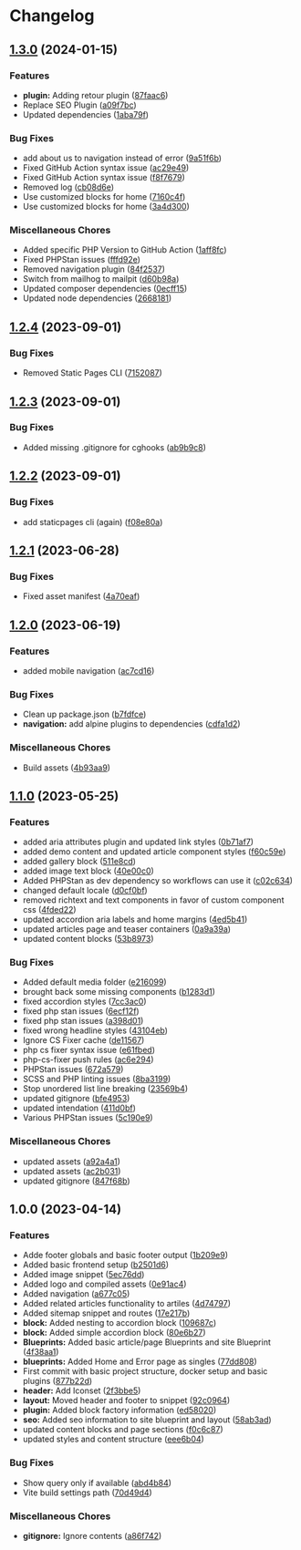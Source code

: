 # Changelog

## [1.3.0](https://github.com/fork/kirby-starterkit/compare/v1.2.4...v1.3.0) (2024-01-15)


### Features

* **plugin:** Adding retour plugin ([87faac6](https://github.com/fork/kirby-starterkit/commit/87faac61e17e3610e71cac71285a269bcc82d6db))
* Replace SEO Plugin ([a09f7bc](https://github.com/fork/kirby-starterkit/commit/a09f7bc2811741b50407a692df8853c0b0a34b54))
* Updated dependencies ([1aba79f](https://github.com/fork/kirby-starterkit/commit/1aba79f024470e31bf9fdff969be58990fd774b4))


### Bug Fixes

* add about us to navigation instead of error ([9a51f6b](https://github.com/fork/kirby-starterkit/commit/9a51f6bb660655d411210342d03ab5892dfa7def))
* Fixed GitHub Action syntax issue ([ac29e49](https://github.com/fork/kirby-starterkit/commit/ac29e497f57bf8bdf6f29d5acb1a2ff29f2fa400))
* Fixed GitHub Action syntax issue ([f8f7679](https://github.com/fork/kirby-starterkit/commit/f8f76792c7fdec72b5d8394649949e00a077cc59))
* Removed log ([cb08d6e](https://github.com/fork/kirby-starterkit/commit/cb08d6ebffa3a354e5e7ef6c77c126b71fe038b0))
* Use customized blocks for home ([7160c4f](https://github.com/fork/kirby-starterkit/commit/7160c4fe9505d3facad40fbb7eff64b96747d92f))
* Use customized blocks for home ([3a4d300](https://github.com/fork/kirby-starterkit/commit/3a4d300dd6b2d47439da88836ba0553ac6b135bc))


### Miscellaneous Chores

* Added specific PHP Version to GitHub Action ([1aff8fc](https://github.com/fork/kirby-starterkit/commit/1aff8fc025ee0f85f6cd13e1368e238f9a11a846))
* Fixed PHPStan issues ([fffd92e](https://github.com/fork/kirby-starterkit/commit/fffd92eb1583ff97128f1c219f7f67e9fb07f7b7))
* Removed navigation plugin ([84f2537](https://github.com/fork/kirby-starterkit/commit/84f25374daefdd488db0116c86195586b0af9f3f))
* Switch from mailhog to mailpit ([d60b98a](https://github.com/fork/kirby-starterkit/commit/d60b98ab445a68731952cdfbe21e966ea2f86cda))
* Updated composer dependencies ([0ecff15](https://github.com/fork/kirby-starterkit/commit/0ecff15caa75d9d5ab65e6c07560c44b054f111c))
* Updated node dependencies ([2668181](https://github.com/fork/kirby-starterkit/commit/266818138bc5104fc7f7150a85e121b4b1fe617b))

## [1.2.4](https://github.com/fork/kirby-starterkit/compare/v1.2.3...v1.2.4) (2023-09-01)


### Bug Fixes

* Removed Static Pages CLI ([7152087](https://github.com/fork/kirby-starterkit/commit/7152087f79c501fc7fbdea13d4ca526ff9bd1e48))

## [1.2.3](https://github.com/fork/kirby-starterkit/compare/v1.2.2...v1.2.3) (2023-09-01)


### Bug Fixes

* Added missing .gitignore for cghooks ([ab9b9c8](https://github.com/fork/kirby-starterkit/commit/ab9b9c89d4502290fb889488dc82a796e777289c))

## [1.2.2](https://github.com/fork/kirby-starterkit/compare/v1.2.1...v1.2.2) (2023-09-01)


### Bug Fixes

* add staticpages cli (again) ([f08e80a](https://github.com/fork/kirby-starterkit/commit/f08e80a05048aafdd9754d06e3152aff0c6417c4))

## [1.2.1](https://github.com/fork/kirby-starterkit/compare/v1.2.0...v1.2.1) (2023-06-28)


### Bug Fixes

* Fixed asset manifest ([4a70eaf](https://github.com/fork/kirby-starterkit/commit/4a70eafef6c8c4c6ff996155e0c042d0a321efa6))

## [1.2.0](https://github.com/fork/kirby-starterkit/compare/v1.1.0...v1.2.0) (2023-06-19)


### Features

* added mobile navigation ([ac7cd16](https://github.com/fork/kirby-starterkit/commit/ac7cd160b379bfbd545fa54f38bc6b0c9bf3f8db))


### Bug Fixes

* Clean up package.json ([b7fdfce](https://github.com/fork/kirby-starterkit/commit/b7fdfcedcd0d053851d74d1282c296b9dee9f138))
* **navigation:** add alpine plugins to dependencies ([cdfa1d2](https://github.com/fork/kirby-starterkit/commit/cdfa1d23337a5849b39802db16b5b08014ce41fb))


### Miscellaneous Chores

* Build assets ([4b93aa9](https://github.com/fork/kirby-starterkit/commit/4b93aa9757d3c5220e2d0f75def25f238de35c5b))

## [1.1.0](https://github.com/fork/kirby-starterkit/compare/v1.0.0...v1.1.0) (2023-05-25)


### Features

* added aria attributes plugin and updated link styles ([0b71af7](https://github.com/fork/kirby-starterkit/commit/0b71af71ce5aa6748668f674cceea0c716a46155))
* added demo content and updated article component styles ([f60c59e](https://github.com/fork/kirby-starterkit/commit/f60c59efe6222d94f217a2c131b3f89b3a106996))
* added gallery block ([511e8cd](https://github.com/fork/kirby-starterkit/commit/511e8cdb887bf38a700593ce979b72ac5617cb40))
* added image text block ([40e00c0](https://github.com/fork/kirby-starterkit/commit/40e00c0ac0959cf8f7efbfa371382d0e414b2b16))
* Added PHPStan as dev dependency so workflows can use it ([c02c634](https://github.com/fork/kirby-starterkit/commit/c02c634ca6501b32461a5f5c42a8d7d772bab1b9))
* changed default locale ([d0cf0bf](https://github.com/fork/kirby-starterkit/commit/d0cf0bf1dd201e787010a21605257be13a16736d))
* removed richtext and text components in favor of custom component css ([4fded22](https://github.com/fork/kirby-starterkit/commit/4fded224a6543032bbd86a0cc8373af26b759950))
* updated accordion aria labels and home margins ([4ed5b41](https://github.com/fork/kirby-starterkit/commit/4ed5b41f9c662a26b281ff28f53bf21f5094a915))
* updated articles page and teaser containers ([0a9a39a](https://github.com/fork/kirby-starterkit/commit/0a9a39add4690533bf7269a03ca9efba3215bf99))
* updated content blocks ([53b8973](https://github.com/fork/kirby-starterkit/commit/53b89739698b18daaff5f50eab1409dff808484a))


### Bug Fixes

* Added default media folder ([e216099](https://github.com/fork/kirby-starterkit/commit/e216099e4cf24b54a4587fc56c092cb409665abe))
* brought back some missing components ([b1283d1](https://github.com/fork/kirby-starterkit/commit/b1283d1d71d74ba20de2f80a92db77054d09374c))
* fixed accordion styles ([7cc3ac0](https://github.com/fork/kirby-starterkit/commit/7cc3ac01daae219588591120d6eb10886a73773f))
* fixed php stan issues ([6ecf12f](https://github.com/fork/kirby-starterkit/commit/6ecf12fe2785853b9a22a0ed0886a6ab6b1af8cd))
* fixed php stan issues ([a398d01](https://github.com/fork/kirby-starterkit/commit/a398d010584a3a01c874fc39c69675fe3caf444f))
* fixed wrong headline styles ([43104eb](https://github.com/fork/kirby-starterkit/commit/43104eb34c22b0f62d6aa68780a04fae2750d2dd))
* Ignore CS Fixer cache ([de11567](https://github.com/fork/kirby-starterkit/commit/de11567e83f60d838e27732df024ac264b897b25))
* php cs fixer syntax issue ([e61fbed](https://github.com/fork/kirby-starterkit/commit/e61fbedb2776a5b661cd805572f09f008dc19828))
* php-cs-fixer push rules ([ac6e294](https://github.com/fork/kirby-starterkit/commit/ac6e294c55ab2ebfb6e539ce486826f0ab91af3a))
* PHPStan issues ([672a579](https://github.com/fork/kirby-starterkit/commit/672a579cc2e8c1fcbca43f89d856b602bb400921))
* SCSS and PHP linting issues ([8ba3199](https://github.com/fork/kirby-starterkit/commit/8ba3199965d27fb74e53c976e603a17a572ca732))
* Stop unordered list line breaking ([23569b4](https://github.com/fork/kirby-starterkit/commit/23569b4dcf1f1e22b3f7ce12734f9458c3f78409))
* updated gitignore ([bfe4953](https://github.com/fork/kirby-starterkit/commit/bfe49539fd53091f7a2dd0e6d3f866b8691bf0e9))
* updated intendation ([411d0bf](https://github.com/fork/kirby-starterkit/commit/411d0bf98ad0f9560a2004b0dbd44e1230d560b9))
* Various PHPStan issues ([5c190e9](https://github.com/fork/kirby-starterkit/commit/5c190e92cc38ed594f72eccc3364bfdfc28facbd))


### Miscellaneous Chores

* updated assets ([a92a4a1](https://github.com/fork/kirby-starterkit/commit/a92a4a1919b692bfa0edb5fe76b06364c511e1ce))
* updated assets ([ac2b031](https://github.com/fork/kirby-starterkit/commit/ac2b03122ce80816511ec191b6f1db67edf25b48))
* updated gitignore ([847f68b](https://github.com/fork/kirby-starterkit/commit/847f68b9cc6bd5fdd95b843c8e61106b9f2a6781))

## 1.0.0 (2023-04-14)


### Features

* Adde footer globals and basic footer output ([1b209e9](https://github.com/fork/kirby-starterkit/commit/1b209e9b6e90beb759f3f69ee5f39b3e16b33759))
* Added basic frontend setup ([b2501d6](https://github.com/fork/kirby-starterkit/commit/b2501d6faa610317e73b396d6a77d2a53dc78999))
* Added image snippet ([5ec76dd](https://github.com/fork/kirby-starterkit/commit/5ec76ddf6fbe526bf79775f83139b56548a98370))
* Added logo and compiled assets ([0e91ac4](https://github.com/fork/kirby-starterkit/commit/0e91ac414b1a405cd1420342974c012417971a9e))
* Added navigation ([a677c05](https://github.com/fork/kirby-starterkit/commit/a677c05e0ef86d77d21acf95d9c039d98e205900))
* Added related articles functionality to artiles ([4d74797](https://github.com/fork/kirby-starterkit/commit/4d74797e8e61b82e5d631bc2d1b4ef605bbfc09a))
* Added sitemap snippet and routes ([17e217b](https://github.com/fork/kirby-starterkit/commit/17e217b754288a873f3b1d4f3dd7fceaf8643cc0))
* **block:** Added nesting to accordion block ([109687c](https://github.com/fork/kirby-starterkit/commit/109687c4e022fb81d04da9cbb9d633a0c15775cd))
* **block:** Added simple accordion block ([80e6b27](https://github.com/fork/kirby-starterkit/commit/80e6b27c0b36ffff62d35208fba013752b388edb))
* **Blueprints:** Added basic article/page Blueprints and site Blueprint ([4f38aa1](https://github.com/fork/kirby-starterkit/commit/4f38aa10083d0920fa6edaecea8450f34f15cbd0))
* **blueprints:** Added Home and Error page as singles ([77dd808](https://github.com/fork/kirby-starterkit/commit/77dd808fea8627895d49745f4aeadc2c4ecaaa93))
* First commit with basic project structure, docker setup and basic plugins ([877b22d](https://github.com/fork/kirby-starterkit/commit/877b22d956f199b8151c5f41ce84da8de02e276a))
* **header:** Add Iconset ([2f3bbe5](https://github.com/fork/kirby-starterkit/commit/2f3bbe5e17207a4cb6ec6fe029ee8f60c61b82d5))
* **layout:** Moved header and footer to snippet ([92c0964](https://github.com/fork/kirby-starterkit/commit/92c0964d31585744b1bceb0f63314d5beb5cf76e))
* **plugin:** Added block factory information ([ed58020](https://github.com/fork/kirby-starterkit/commit/ed5802066583b43d0cb3b256620cd53e63dadb99))
* **seo:** Added seo information to site blueprint and layout ([58ab3ad](https://github.com/fork/kirby-starterkit/commit/58ab3ad3a6cc6bb112181e9a5c7e9266a7653f4a))
* updated content blocks and page sections ([f0c6c87](https://github.com/fork/kirby-starterkit/commit/f0c6c87059b17573596dbfb4b7cbb3b5abc907f4))
* updated styles and content structure ([eee6b04](https://github.com/fork/kirby-starterkit/commit/eee6b04a6d32c8b90bdae835e0588f6fc8c8a8cf))


### Bug Fixes

* Show query only if available ([abd4b84](https://github.com/fork/kirby-starterkit/commit/abd4b84f3a55e28c511af5783a61f730093ed51a))
* Vite build settings path ([70d49d4](https://github.com/fork/kirby-starterkit/commit/70d49d4ad9d8d427255d2640cbe18d60239a6565))


### Miscellaneous Chores

* **gitignore:** Ignore contents ([a86f742](https://github.com/fork/kirby-starterkit/commit/a86f74201aa9cc20025eda4edc2e81071ca8fdae))
